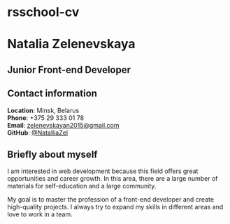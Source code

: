 # rsschool-cv

# Natalia Zelenevskaya

## Junior Front-end Developer

## Contact information

**Location**: Minsk, Belarus  
**Phone**: +375 29 333 01 78  
**Email**: zelenevskayan2015@gmail.com  
**GitHub**: [@NatalliaZel](https://github.com/NatalliaZel)

## Briefly about myself

I am interested in web development because this field offers great opportunities and career growth. In this area, there are a large number of materials for self-education and a large community.

My goal is to master the profession of a front-end developer and create high-quality projects. I always try to expand my skills in different areas and love to work in a team.
